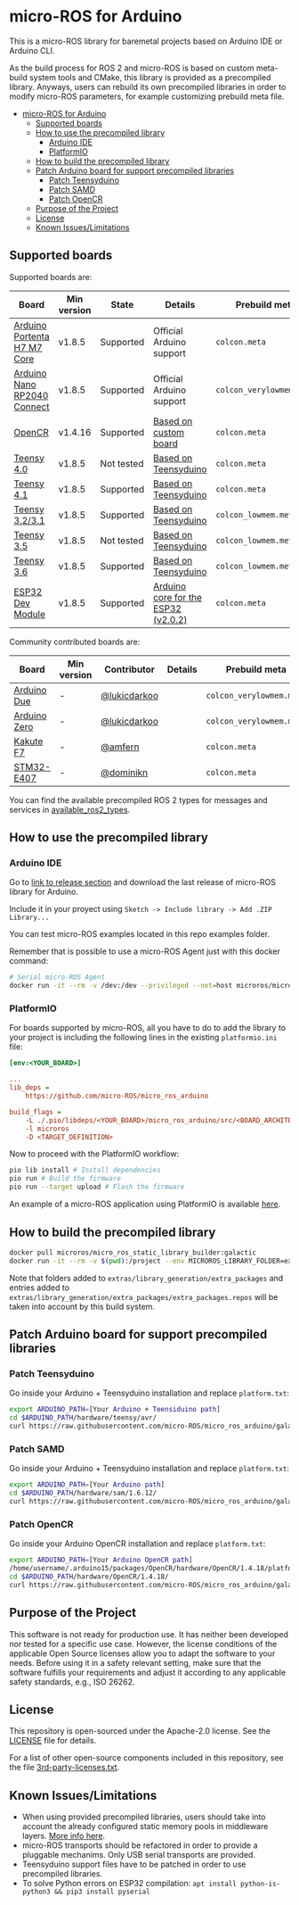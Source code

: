 # micro-ROS for Arduino

This is a micro-ROS library for baremetal projects based on Arduino IDE or Arduino CLI.

As the build process for ROS 2 and micro-ROS is based on custom meta-build system tools and CMake, this library is provided as a precompiled library. Anyways, users can rebuild its own precompiled libraries in order to modify micro-ROS parameters, for example customizing prebuild meta file.

- [micro-ROS for Arduino](#micro-ros-for-arduino)
  - [Supported boards](#supported-boards)
  - [How to use the precompiled library](#how-to-use-the-precompiled-library)
    - [Arduino IDE](#arduino-ide)
    - [PlatformIO](#platformio)
  - [How to build the precompiled library](#how-to-build-the-precompiled-library)
  - [Patch Arduino board for support precompiled libraries](#patch-arduino-board-for-support-precompiled-libraries)
    - [Patch Teensyduino](#patch-teensyduino)
    - [Patch SAMD](#patch-samd)
    - [Patch OpenCR](#patch-opencr)
  - [Purpose of the Project](#purpose-of-the-project)
  - [License](#license)
  - [Known Issues/Limitations](#known-issueslimitations)

## Supported boards

Supported boards are:

| Board                                                                               | Min version | State      | Details                                                                                             | Prebuild meta            |
| ----------------------------------------------------------------------------------- | ----------- | ---------- | --------------------------------------------------------------------------------------------------- | ------------------------ |
| [Arduino Portenta H7 M7 Core](https://store.arduino.cc/portenta-h7)                 | v1.8.5      | Supported  | Official Arduino support                                                                            | `colcon.meta`            |
| [Arduino Nano RP2040 Connect](https://docs.arduino.cc/hardware/nano-rp2040-connect) | v1.8.5      | Supported  | Official Arduino support                                                                            | `colcon_verylowmem.meta` |
| [OpenCR](https://emanual.robotis.com/docs/en/parts/controller/opencr10/)            | v1.4.16     | Supported  | [Based on custom board](https://emanual.robotis.com/docs/en/parts/controller/opencr10/#arduino-ide) | `colcon.meta`            |
| [Teensy 4.0](https://www.pjrc.com/store/teensy40.html)                              | v1.8.5      | Not tested | [Based on Teensyduino](https://www.pjrc.com/teensy/td_download.html)                                | `colcon.meta`            |
| [Teensy 4.1](https://www.pjrc.com/store/teensy41.html)                              | v1.8.5      | Supported  | [Based on Teensyduino](https://www.pjrc.com/teensy/td_download.html)                                | `colcon.meta`            |
| [Teensy 3.2/3.1](https://www.pjrc.com/store/teensy32.html)                          | v1.8.5      | Supported  | [Based on Teensyduino](https://www.pjrc.com/teensy/td_download.html)                                | `colcon_lowmem.meta`     |
| [Teensy 3.5](https://www.pjrc.com/store/teensy35.html)                              | v1.8.5      | Not tested | [Based on Teensyduino](https://www.pjrc.com/teensy/td_download.html)                                | `colcon_lowmem.meta`     |
| [Teensy 3.6](https://www.pjrc.com/store/teensy36.html)                              | v1.8.5      | Supported  | [Based on Teensyduino](https://www.pjrc.com/teensy/td_download.html)                                | `colcon_lowmem.meta`     |
| [ESP32 Dev Module](https://docs.espressif.com/projects/arduino-esp32/en/latest/boards/ESP32-DevKitC-1.html) | v1.8.5  | Supported  | [Arduino core for the ESP32 (v2.0.2)](https://github.com/espressif/arduino-esp32/releases/tag/2.0.2) | `colcon.meta`   |

Community contributed boards are:

| Board                                                                                    | Min version | Contributor                                    | Details | Prebuild meta            |
| ---------------------------------------------------------------------------------------- | ----------- | ---------------------------------------------- | ------- | ------------------------ |
| [Arduino Due](https://store.arduino.cc/arduino-due)                                      | -           | [@lukicdarkoo](https://github.com/lukicdarkoo) |         | `colcon_verylowmem.meta` |
| [Arduino Zero](https://store.arduino.cc/arduino-zero)                                    | -           | [@lukicdarkoo](https://github.com/lukicdarkoo) |         | `colcon_verylowmem.meta` |
| [Kakute F7](http://www.holybro.com/product/kakute-f7-aio-v1-5/)                          | -           | [@amfern](https://github.com/amfern)           |         | `colcon.meta`            |
| [STM32-E407](https://www.olimex.com/Products/ARM/ST/STM32-E407/resources/STM32-E407.pdf) | -           | [@dominikn](https://github.com/dominikn)       |         | `colcon.meta`            |

You can find the available precompiled ROS 2 types for messages and services in [available_ros2_types](available_ros2_types).

## How to use the precompiled library

### Arduino IDE

Go to [link to release section](https://github.com/micro-ROS/micro_ros_arduino/releases) and download the last release of micro-ROS library for Arduino.

Include it in your proyect using `Sketch -> Include library -> Add .ZIP Library...`

You can test micro-ROS examples located in this repo examples folder.

Remember that is possible to use a micro-ROS Agent just with this docker command:

```bash
# Serial micro-ROS Agent
docker run -it --rm -v /dev:/dev --privileged --net=host microros/micro-ros-agent:galactic serial --dev [YOUR BOARD PORT] -v6
```
### PlatformIO

For boards supported by micro-ROS, all you have to do to add the library to your project is including the following lines in the existing `platformio.ini` file:

```ini
[env:<YOUR_BOARD>]

...
lib_deps =
    https://github.com/micro-ROS/micro_ros_arduino

build_flags =
    -L ./.pio/libdeps/<YOUR_BOARD>/micro_ros_arduino/src/<BOARD_ARCHITECTURE>/
    -l microros
    -D <TARGET_DEFINITION>
```

Now to proceed with the PlatformIO workflow:

```bash
pio lib install # Install dependencies
pio run # Build the firmware
pio run --target upload # Flash the firmware
```

An example of a micro-ROS application using PlatformIO is available [here](https://github.com/husarion/micro_ros_stm32_template).
## How to build the precompiled library

```bash
docker pull microros/micro_ros_static_library_builder:galactic
docker run -it --rm -v $(pwd):/project --env MICROROS_LIBRARY_FOLDER=extras microros/micro_ros_static_library_builder:galactic
```
Note that folders added to `extras/library_generation/extra_packages` and entries added to `extras/library_generation/extra_packages/extra_packages.repos` will be taken into account by this build system.

## Patch Arduino board for support precompiled libraries
### Patch Teensyduino

Go inside your Arduino + Teensyduino installation and replace `platform.txt`:

```bash
export ARDUINO_PATH=[Your Arduino + Teensiduino path]
cd $ARDUINO_PATH/hardware/teensy/avr/
curl https://raw.githubusercontent.com/micro-ROS/micro_ros_arduino/galactic/extras/patching_boards/platform_teensy.txt > platform.txt
```

### Patch SAMD

Go inside your Arduino + Teensyduino installation and replace `platform.txt`:

```bash
export ARDUINO_PATH=[Your Arduino path]
cd $ARDUINO_PATH/hardware/sam/1.6.12/
curl https://raw.githubusercontent.com/micro-ROS/micro_ros_arduino/galactic/extras/patching_boards/platform_arduinocore_sam.txt > platform.txt
```

### Patch OpenCR

Go inside your Arduino OpenCR installation and replace `platform.txt`:

```bash
export ARDUINO_PATH=[Your Arduino OpenCR path]
/home/username/.arduino15/packages/OpenCR/hardware/OpenCR/1.4.18/platform.txt
cd $ARDUINO_PATH/hardware/OpenCR/1.4.18/
curl https://raw.githubusercontent.com/micro-ROS/micro_ros_arduino/galactic/extras/patching_boards/platform_arduinocore_opencr.txt > platform.txt
```

## Purpose of the Project

This software is not ready for production use. It has neither been developed nor
tested for a specific use case. However, the license conditions of the
applicable Open Source licenses allow you to adapt the software to your needs.
Before using it in a safety relevant setting, make sure that the software
fulfills your requirements and adjust it according to any applicable safety
standards, e.g., ISO 26262.

## License

This repository is open-sourced under the Apache-2.0 license. See the [LICENSE](LICENSE) file for details.

For a list of other open-source components included in this repository,
see the file [3rd-party-licenses.txt](3rd-party-licenses.txt).

## Known Issues/Limitations

- When using provided precompiled libraries, users should take into account the already configured static memory pools in middleware layers. [More info here](https://micro-ros.github.io/docs/tutorials/core/microxrcedds_rmw_configuration/).
- micro-ROS transports should be refactored in order to provide a pluggable mechanims. Only USB serial transports are provided.
- Teensyduino support files have to be patched in order to use precompiled libraries.
- To solve Python errors on ESP32 compilation: `apt install python-is-python3 && pip3 install pyserial`
